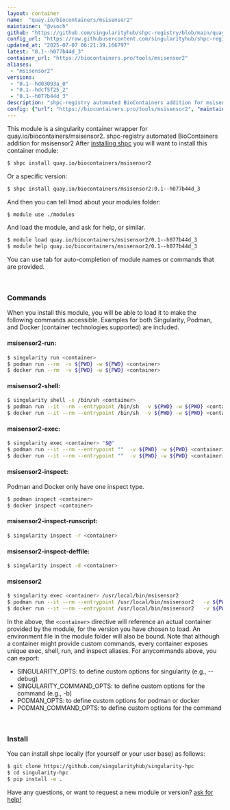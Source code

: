 ```yaml
---
layout: container
name:  "quay.io/biocontainers/msisensor2"
maintainer: "@vsoch"
github: "https://github.com/singularityhub/shpc-registry/blob/main/quay.io/biocontainers/msisensor2/container.yaml"
config_url: "https://raw.githubusercontent.com/singularityhub/shpc-registry/main/quay.io/biocontainers/msisensor2/container.yaml"
updated_at: "2025-07-07 06:21:39.166797"
latest: "0.1--h077b44d_3"
container_url: "https://biocontainers.pro/tools/msisensor2"
aliases:
 - "msisensor2"
versions:
 - "0.1--hd03093a_0"
 - "0.1--hdcf5f25_2"
 - "0.1--h077b44d_3"
description: "shpc-registry automated BioContainers addition for msisensor2"
config: {"url": "https://biocontainers.pro/tools/msisensor2", "maintainer": "@vsoch", "description": "shpc-registry automated BioContainers addition for msisensor2", "latest": {"0.1--h077b44d_3": "sha256:a56c7424e80d5054155f9a2671f80c82a53abb951f8b66d49f00447132532b87"}, "tags": {"0.1--hd03093a_0": "sha256:b01f4a2f7938d42047bdb94a4f2c97dbf26bd53464ad1b82f811f037e3ea3f1d", "0.1--hdcf5f25_2": "sha256:8148cf73d4f98270858358bacad3f391c72dae93582b8baf4e789141fa6ac8de", "0.1--h077b44d_3": "sha256:a56c7424e80d5054155f9a2671f80c82a53abb951f8b66d49f00447132532b87"}, "docker": "quay.io/biocontainers/msisensor2", "aliases": {"msisensor2": "/usr/local/bin/msisensor2"}}
---
```


This module is a singularity container wrapper for quay.io/biocontainers/msisensor2.
shpc-registry automated BioContainers addition for msisensor2
After [installing shpc](#install) you will want to install this container module:


```bash
$ shpc install quay.io/biocontainers/msisensor2
```

Or a specific version:

```bash
$ shpc install quay.io/biocontainers/msisensor2:0.1--h077b44d_3
```

And then you can tell lmod about your modules folder:

```bash
$ module use ./modules
```

And load the module, and ask for help, or similar.

```bash
$ module load quay.io/biocontainers/msisensor2/0.1--h077b44d_3
$ module help quay.io/biocontainers/msisensor2/0.1--h077b44d_3
```

You can use tab for auto-completion of module names or commands that are provided.

<br>

### Commands

When you install this module, you will be able to load it to make the following commands accessible.
Examples for both Singularity, Podman, and Docker (container technologies supported) are included.

#### msisensor2-run:

```bash
$ singularity run <container>
$ podman run --rm  -v ${PWD} -w ${PWD} <container>
$ docker run --rm  -v ${PWD} -w ${PWD} <container>
```

#### msisensor2-shell:

```bash
$ singularity shell -s /bin/sh <container>
$ podman run --it --rm --entrypoint /bin/sh  -v ${PWD} -w ${PWD} <container>
$ docker run --it --rm --entrypoint /bin/sh  -v ${PWD} -w ${PWD} <container>
```

#### msisensor2-exec:

```bash
$ singularity exec <container> "$@"
$ podman run --it --rm --entrypoint ""  -v ${PWD} -w ${PWD} <container> "$@"
$ docker run --it --rm --entrypoint ""  -v ${PWD} -w ${PWD} <container> "$@"
```

#### msisensor2-inspect:

Podman and Docker only have one inspect type.

```bash
$ podman inspect <container>
$ docker inspect <container>
```

#### msisensor2-inspect-runscript:

```bash
$ singularity inspect -r <container>
```

#### msisensor2-inspect-deffile:

```bash
$ singularity inspect -d <container>
```


#### msisensor2

```bash
$ singularity exec <container> /usr/local/bin/msisensor2
$ podman run --it --rm --entrypoint /usr/local/bin/msisensor2   -v ${PWD} -w ${PWD} <container> -c " $@"
$ docker run --it --rm --entrypoint /usr/local/bin/msisensor2   -v ${PWD} -w ${PWD} <container> -c " $@"
```



In the above, the `<container>` directive will reference an actual container provided
by the module, for the version you have chosen to load. An environment file in the
module folder will also be bound. Note that although a container
might provide custom commands, every container exposes unique exec, shell, run, and
inspect aliases. For anycommands above, you can export:

 - SINGULARITY_OPTS: to define custom options for singularity (e.g., --debug)
 - SINGULARITY_COMMAND_OPTS: to define custom options for the command (e.g., -b)
 - PODMAN_OPTS: to define custom options for podman or docker
 - PODMAN_COMMAND_OPTS: to define custom options for the command

<br>

### Install

You can install shpc locally (for yourself or your user base) as follows:

```bash
$ git clone https://github.com/singularityhub/singularity-hpc
$ cd singularity-hpc
$ pip install -e .
```

Have any questions, or want to request a new module or version? [ask for help!](https://github.com/singularityhub/singularity-hpc/issues)